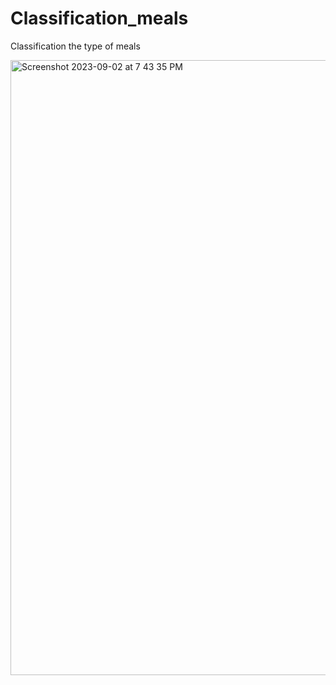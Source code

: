 # Classification_meals
Classification the type of meals

<img width="984" alt="Screenshot 2023-09-02 at 7 43 35 PM" src="https://github.com/BahodirML/Classification_meals/assets/116503420/c1dfa8b5-847e-4722-856c-57740c61992a">
